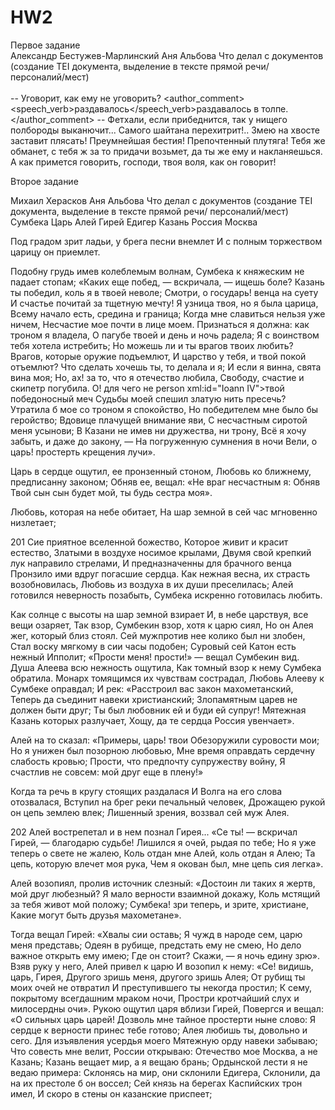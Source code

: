 # HW2
Первое задание
<TEI> 
    <teiHeader>  
        <fileDesc>
            <titleStmt>
               <title>"Мулла-нур"</title><author> Александр Бестужев-Марлинский</author>
            </titleStmt>
            <respStmt>
                <persName>Аня Альбова</persName>
                <resp>Что делал с документов (создание TEI документа, выделение в тексте прямой речи/ персоналий/мест)</resp>
            </respStmt>
         </fileDesc>   
    </teiHeader>
    <text>    
    <speech>
	<said type="direct" aloud="true"> -- Уговорит, как ему не уговорить?</said>
	<author_comment><speech_verb>раздавалось</speech_verb>раздавалось в толпе.</author_comment>
	<said type="direct" aloud="true">-- Фетхали, если прибеднится, так у нищего полбороды выканючит... 
	                                    Самого шайтана перехитрит!.. Змею на хвосте заставит плясать! 
					    Преумнейшая бестия! Препочтенный плутяга! Тебя же обманет, 
					    с тебя ж за то придачи возьмет, да ты же ему и накланяешься. 
					    А как примется говорить, господи, твоя воля, как он говорит!</said>
    </text>
</TEI>
	
	
	
	
	
	
	
Второе задание	
	
<TEI> 
    <teiHeader>  
        <fileDesc>
            <titleStmt>
               <title>"Россиада"</title> <author>Михаил Херасков</author>
            </titleStmt>
            <respStmt>
                <persName>Аня Альбова</persName>
                <resp>Что делал с документов (создание TEI документа, выделение в тексте прямой речи/ персоналий/мест)</resp>
            </respStmt>
         </fileDesc>
		  <profileDesc>      
             <particDesc>
                 <listPerson type="historical">   
                     <person xml:id="Sumbeka">     
                         <persName>Сумбека</persName> 
                     </person>
                     <person xml:id="Ioann IV">
                         <persName>Царь</persName>
                     </person>
					 <person xml:id="Aley">
					     <persName>Алей</persName>
					</person>
					<person xml:id="Girey">
					     <persName>Гирей</persName>
					</person>
					<person xml:id="Ediger">
					     <persName>Едигер</persName>
					</person>	 
                 </listPerson>
              </particDesc>
			  <settingDesc>
		         <listPlace>
			         <place xml:id="Kazan'">
			             <placeName>Казань</placeName>
                     </place>
			         <place xml:id="Russia">
			             <placeName>Россия</placeName>
			         </place> 
			         <place xml:id="Moskva">
			             <placeName>Москва</placeName>
			         </place>
				</listPlace>
		      </settingDesc>	
          </profileDesc>
    </teiHeader>
		 	 
<text>

Под градом зрит ладьи, у брега песни внемлет
И с полным торжеством <person xml:id="Sumbeka"><persName>царицу</persName></person> <person xml:id="Ioann IV"><persName>он</persName></person> приемлет.

Подобну грудь имев колеблемым волнам,
<persName>Сумбека</persName> к княжеским не падает стопам;
«Каких еще побед, — вскричала, — ищешь боле?
<placeName>Казань</placeName> ты победил, коль <person xml:id="Sumbeka"><persName>я</persName></person> в <person xml:id="Ioann IV"><persName>твоей</persName></person> неволе;
Смотри, о <person xml:id="Ioann IV"><persName>государь</persName></person>! венца на суету
И счастье почитай за тщетную мечту!
<person xml:id="Sumbeka"><persName>Я</persName></person> <person xml:id="Sumbeka"><persName>узница</persName></person> <person xml:id="Ioann IV"><persName>твоя</persName></person>, но <person xml:id="Sumbeka"><persName>я</persName></person> была <person xml:id="Sumbeka"><persName>царица</persName></person>,
Всему начало есть, средина и граница;
Когда <person xml:id="Sumbeka"><persName>мне</persName></person> славиться нельзя уже ничем,
Несчастие <person xml:id="Sumbeka"><persName>мое</persName></person> почти в лице <person xml:id="Sumbeka"><persName>моем</persName></person>.
Признаться <person xml:id="Sumbeka"><persName>я</persName></person> должна: как троном <person xml:id="Sumbeka"><persName>я</persName></person> владела,
О пагубе <person xml:id="Ioann IV"><persName>твоей</persName></person> и день и ночь радела;
<person xml:id="Sumbeka"><persName>Я</persName></person> с воинством <person xml:id="Ioann IV"><persName>тебя</persName></person> хотела истребить;
Но можешь ли и <person xml:id="Ioann IV"><persName>ты</persName></person> врагов <person xml:id="Ioann IV"><persName>твоих</persName></person> любить?
Врагов, которые оружие подъемлют,
И царство у <person xml:id="Ioann IV"><persName>тебя</persName></person>, и <person xml:id="Ioann IV"><persName>твой</persName></person> покой отъемлют?
Что сделать хочешь <person xml:id="Ioann IV"><persName>ты</persName></person>, то делала и <person xml:id="Sumbeka"><persName>я</persName></person>;
И если <person xml:id="Sumbeka"><persName>я</persName></person> винна, свята вина <person xml:id="Sumbeka"><persName>моя</persName></person>;
Но, ах! за то, что <person xml:id="Sumbeka"><persName>я</persName></person> <place xml:id="Kazan'"><placeName>отечество</placeName></place> любила,
Свободу, счастие и скипетр погубила.
О! для чего не person xml:id="Ioann IV"><persName>твой</persName></person> победоносный меч
Судьбы <person xml:id="Sumbeka"><persName>моей</persName></person> спешил златую нить пресечь?
Утратила б <person xml:id="Sumbeka"><persName>мое</persName></person> со троном <person xml:id="Sumbeka"><persName>я</persName></person> спокойство,
Но победителем <person xml:id="Sumbeka"><persName>мне</persName></person> было бы геройство;
<person xml:id="Sumbeka"><persName>Вдовице</persName></person> плачущей внимание яви,
С несчастным сиротой <person xml:id="Sumbeka"><persName>меня</persName></person> усынови;
В <placeName>Казани</placeName> не имев ни дружества, ни трону,
Всё <person xml:id="Sumbeka"><persName>я</persName></person> хочу забыть, и даже до закону, —
На погруженную сумнения в ночи
Вели, о <persName>царь</persName>! простерть крещения лучи».

<persName>Царь</persName> в сердце ощутил, <person xml:id="Sumbeka"><persName>ее</persName></person> пронзенный стоном,
Любовь ко ближнему, предписанну законом;
Обняв <person xml:id="Sumbeka"><persName>ее</persName></person>, вещал: «Не враг несчастным <person xml:id="Ioann IV"><persName>я</persName></person>:
Обняв <person xml:id="Sumbeka"><persName>Твой</persName></person> сын сын будет <person xml:id="Ioann IV"><persName>мой</persName></person>, <person xml:id="Sumbeka"><persName>ты</persName></person> будь сестра <person xml:id="Ioann IV"><persName>моя</persName></person>».

Любовь, которая на небе обитает,
На шар земной в сей час мгновенно низлетает;

201
Сие приятное вселенной божество,
Которое живит и красит естество,
Златыми в воздухе носимое крылами,
Двумя свой крепкий лук направило стрелами,
И предназначенны для брачного венца
Пронзило ими вдруг погасшие сердца.
Как нежная весна, их страсть возобновилась,
Любовь из воздуха в их души преселилась;
<persName>Алей</persName> готовился неверность позабыть,
<persName>Сумбека</persName> искренно готовилась любить.

Как солнце с высоты на шар земной взирает
И, в небе царствуя, все вещи озаряет,
Так взор, <persName>Сумбекин</persName> взор, хотя к <persName>царю</persName> сиял,
Но он <persName>Алея</persName> жег, который близ стоял.
Сей <person xml:id="Aley"><persName>муж</persName></person>против нее колико был ни злобен,
Стал воску мягкому в сии часы подобен;
Суровый сей Катон есть нежный Ипполит;
«Прости меня! прости!» — вещал <persName>Сумбекин</persName> вид.
Душа <persName>Алеева<persName> всю нежность ощутила,
Как томный взор к <person xml:id="Aley"><persName>нему</persName></person> <persName>Сумбека<persName> обратила.
Монарх томящимся их чувствам сострадал,
Любовь <persName>Алееву</persName> к <persName>Сумбеке</persName> оправдал;
И рек: «Расстроил вас закон махометанский,
Теперь да съединит навеки христианский;
Злопамятным царев не должен быти друг;
<person xml:id="Aley"><persName>Ты</persName></person> был <person xml:id="Aley"><persName>любовник</persName></person> <person xml:id="Sumbeka"><persName>ей</persName></person> и буди <person xml:id="Sumbeka"><persName>ей</persName></person> <person xml:id="Aley"><persName>супруг</persName></person>!
Мятежная <placeName>Казань</placeName> которых разлучает,
Хощу, да те сердца <placeName>Россия</placeName> увенчает».

<persName>Алей</persName> на то сказал: «Примеры, <persName>царь</persName>! <person xml:id="Ioann IV"><persName>твои</persName></person>
Обезоружили суровости <person xml:id="Aley"><persName>мои</persName></person>;
Но <person xml:id="Aley"><persName>я</persName></person> унижен был позорною любовью,
<person xml:id="Aley"><persName>Мне</persName></person> время оправдать сердечну слабость кровью;
Прости, что предпочту супружеству войну,
<person xml:id="Aley"><persName>Я</persName></person> счастлив не совсем: <person xml:id="Girey"><persName>мой друг</persName></person> еще в плену!»

Когда та речь в кругу стоящих раздалася
И Волга на <person xml:id="Aley"><persName>его</persName></person> слова отозвалася,
Вступил на брег реки <person xml:id="Girey"><persName>печальный человек</persName></person>,
Дрожащею рукой <person xml:id="Girey"><persName>он</persName></person> цепь землею влек;
Лишенный зрения, воззвал <person xml:id="Girey"><persName>сей муж</persName></person> <persName>Алея</persName>.

202
<persName>Алей</persName> вострепетал и в <person xml:id="Girey"><persName>нем</persName></person> познал <persName>Гирея</persName>...
«Се <person xml:id="Aley"><persName>ты</persName></person>! — вскричал <persName>Гирей</persName>, — благодарю судьбе!
Лишился <person xml:id="Girey"><persName>я</persName></person> очей, рыдая по <person xml:id="Aley"><persName>тебе</persName></person>;
Но <person xml:id="Girey"><persName>я</persName></person> уже теперь о свете не жалею,
Коль отдан <person xml:id="Girey"><persName>мне</persName></person> <persName>Алей</persName>, коль отдан <person xml:id="Girey"><persName>я</persName></person> <persName>Алею</persName>;
Та цепь, которую влечет <person xml:id="Girey"><persName>моя</persName></person> рука,
Чем <person xml:id="Girey"><persName>я</persName></person> окован был, <person xml:id="Girey"><persName>мне</persName></person> цепь сия легка».

<persName>Алей</persName> возопиял, пролив источник слезный:
«Достоин ли таких <person xml:id="Aley"><persName>я</persName></person> жертв, мой <person xml:id="Girey"><persName>друг любезный</persName></person>?
<person xml:id="Aley"><persName>Я</persName></person> мало верности взаимной докажу,
Коль мстящий за <person xml:id="Girey"><persName>тебя</persName></person> живот <person xml:id="Aley"><persName>мой</persName></person> положу;
<persName>Сумбека</persName>! зри теперь, и зрите, христиане,
Какие могут быть друзья махометане».

Тогда вещал <persName>Гирей</persName>: «Хвалы сии оставь;
<person xml:id="Girey"><persName>Я</persName></person> чужд в народе сем, <persName>царю</persName> <person xml:id="Girey"><persName>меня</persName></person> представь;
Одеян в рубище, предстать <person xml:id="Ioann IV"><persName>ему</persName></person> не смею,
Но дело важное открыть <person xml:id="Ioann IV"><persName>ему</persName></person> имею;
Где <person xml:id="Ioann IV"><persName>он</persName></person> стоит? Скажи, — <person xml:id="Girey"><persName>я</persName></person> ночь едину зрю».
Взяв руку у него, <persName>Алей</persName> привел к <persName>царю</persName>
И возопил к <person xml:id="Ioann IV"><persName>нему</persName></person>: «Се! видишь, <persName>царь</persName>, <persName>Гирея</persName>,
Другого зришь <person xml:id="Aley"><persName>меня</persName></person>, другого зришь <persName>Алея</persName>;
От рубищ <person xml:id="Ioann IV"><persName>ты</persName></person> моих очей не отвратил
И преступившего <person xml:id="Ioann IV"><persName>ты</persName></person> некогда простил;
К сему, покрытому всегдашним мраком ночи,
Простри кротчайший слух и милосердны очи».
Рукою ощутил <persName>царя</persName> вблизи <persName>Гирей</persName>,
Повергся и вещал: «О сильных <persName>царь царей</persName>!
Дозволь <person xml:id="Girey"><persName>мне</persName></person> тайное простерти ныне слово:
<person xml:id="Girey"><persName>Я</persName></person> сердце к верности принес <person xml:id="Ioann IV"><persName>тебе готово</persName></person>;
<persName>Алея</persName> любишь <person xml:id="Ioann IV"><persName>ты</persName></person>, довольно и сего.
Для изъявления усердья <person xml:id="Girey"><persName>моего</persName></person>
Мятежную орду навеки забываю;
Что совесть <person xml:id="Girey"><persName>мне</persName></person> велит, <placeName>России</placeName> открываю:
Отечество <person xml:id="Girey"><persName>мое</persName></person> <placeName>Москва</placeName>, а не <placeName>Казань</placeName>;
<placeName>Казань</placeName> вещает мир, а <person xml:id="Girey"><persName>я</persName></person> вещаю брань;
Ордынской лести <person xml:id="Girey"><persName>я</persName></person> не ведаю примера:
Склонясь на мир, они склонили <persName>Едигера</persName>,
Склонили, да на их престоле б <person xml:id="Ediger"><persName>он</persName></person> воссел;
<person xml:id="Ediger"><persName>Сей князь</persName></person> на берегах Каспийских трон имел,
И скоро в стены <person xml:id="Ediger"><persName>он</persName></person> казанские приспеет;

</text>
</TEI>
